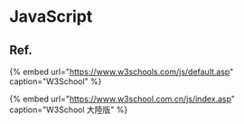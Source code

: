 # JavaScript

## Ref.

{% embed url="https://www.w3schools.com/js/default.asp" caption="W3School" %}

{% embed url="https://www.w3school.com.cn/js/index.asp" caption="W3School 大陸版" %}



